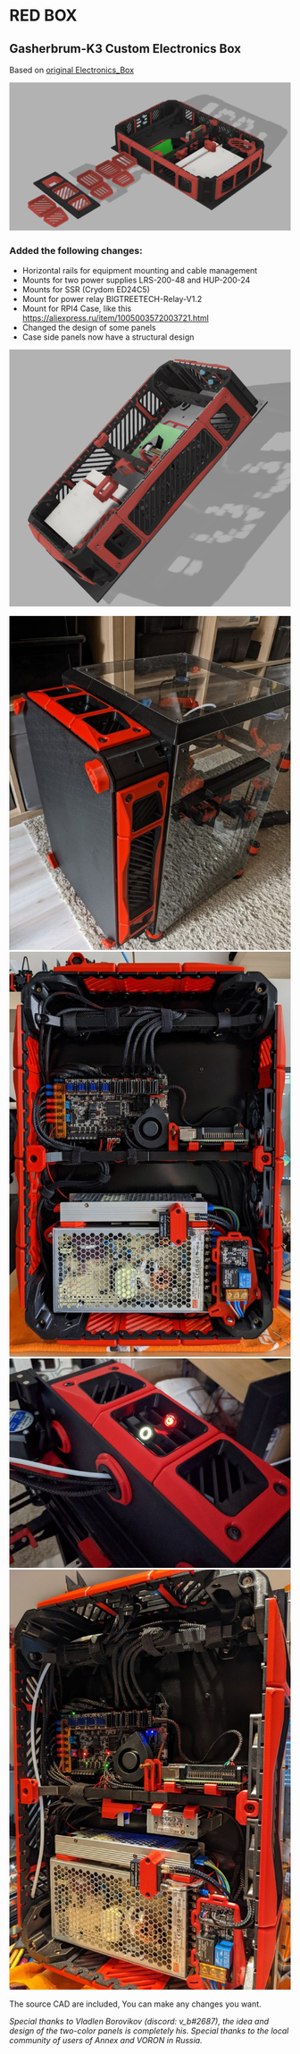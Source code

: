 # RED BOX 
## Gasherbrum-K3 Custom Electronics Box

Based on [original Electronics_Box ](https://https://github.com/Annex-Engineering/Gasherbrum-K3/tree/main/Release_1_1/STLs/Electronics_Box/) 

![picture](images/image01.png)

### Аdded the following changes:

- Horizontal rails for equipment mounting and cable management
- Mounts for two power supplies LRS-200-48 and HUP-200-24
- Mounts for SSR (Crydom ED24C5)
- Mount for power relay BIGTREETECH-Relay-V1.2
- Mount for RPI4 Case, like this https://aliexpress.ru/item/1005003572003721.html
- Changed the design of some panels
- Case side panels now have a structural design

![picture](images/image05.png)

![picture](images/photo01.jpg)
![picture](images/photo02.jpg)
![picture](images/photo03.jpg)
![picture](images/photo04.jpg)

The source CAD are included, You can make any changes you want.

_Special thanks to Vladlen Borovikov (discord: v_b#2687), the idea and design of the two-color panels is completely his. Special thanks to the local community of users of Annex and VORON in Russia._